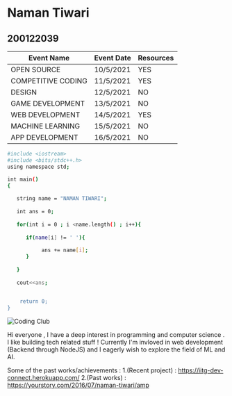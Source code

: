 # Naman Tiwari
## 200122039

|Event Name |Event Date|Resources|
|-----|-----|---|
|OPEN SOURCE |10/5/2021 |YES
|COMPETITIVE CODING |11/5/2021 |YES
|DESIGN |12/5/2021 |NO
|GAME DEVELOPMENT| 13/5/2021 |NO
|WEB DEVELOPMENT |14/5/2021 |YES
|MACHINE LEARNING |15/5/2021 |NO
|APP DEVELOPMENT |16/5/2021 |NO


```sh
#include <iostream>
#include <bits/stdc++.h>
using namespace std;

int main()
{
    
   string name = "NAMAN TIWARI";
   
   int ans = 0;
   
   for(int i = 0 ; i <name.length() ; i++){
       
      if(name[i] != ' '){
           
           ans += name[i];
      }
       
   }
   
   cout<<ans;
   

    return 0;
}

```

![Coding Club](https://raw.githubusercontent.com/codingiitg/open_source_submission/main/coding-club%20logo.png)

Hi everyone , I have a deep interest in programming and computer science .
I like building tech related stuff ! Currently I'm invloved in web development (Backend through NodeJS) and I eagerly wish to explore the field of ML and AI.

Some of the past works/achievements : 
1.(Recent project) : https://iitg-dev-connect.herokuapp.com/
2.(Past works) : https://yourstory.com/2016/07/naman-tiwari/amp

